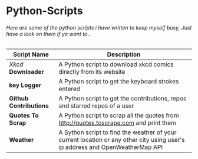 # Python-Scripts
###### Here are some of the python scripts i have written to keep myself busy, Just have a look on them if ya want to..

|  Script Name        |          Description           |
|  ----------------------  | -----------------------------  |
|*Xkcd* **Downloader**  | A Python script to download xkcd comics directly from its website |
|**key Logger**  | A Python script to get the keyboard strokes entered |
|**Github Contributions**  | A Python script to get the contributions, repos and starred repos of a user |
|**Quotes To Scrap**  | A Python script to scrap all the quotes from http://quotes.toscrape.com and print them |
|**Weather**  | A Sython script to find the weather of your current location or any other city using user's ip address and OpenWeatherMap API |
